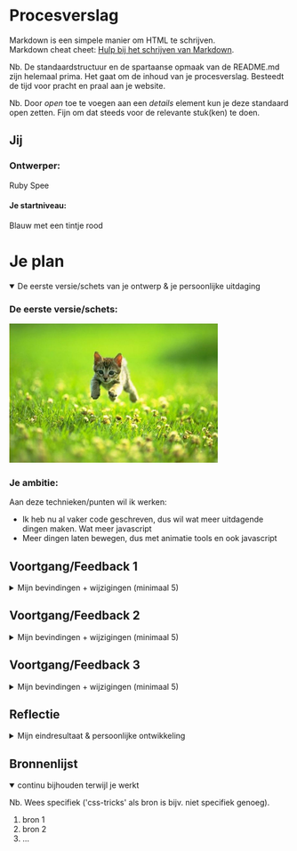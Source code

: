 # Procesverslag
Markdown is een simpele manier om HTML te schrijven.  
Markdown cheat cheet: [Hulp bij het schrijven van Markdown](https://github.com/adam-p/markdown-here/wiki/Markdown-Cheatsheet).

Nb. De standaardstructuur en de spartaanse opmaak van de README.md zijn helemaal prima. Het gaat om de inhoud van je procesverslag. Besteedt de tijd voor pracht en praal aan je website.

Nb. Door *open* toe te voegen aan een *details* element kun je deze standaard open zetten. Fijn om dat steeds voor de relevante stuk(ken) te doen.




## Jij

### Ontwerper:
Ruby Spee

#### Je startniveau:
Blauw met een tintje rood




# Je plan

<details open>
  <summary>De eerste versie/schets van je ontwerp & je persoonlijke uitdaging</summary>

  ### De eerste versie/schets:
  <img src="readme-images/dummy-plaatje.jpg" width="375px" alt="eerste versie/schets">


  ### Je ambitie: 
  Aan deze technieken/punten wil ik werken:
  - Ik heb nu al vaker code geschreven, dus wil wat meer uitdagende dingen maken. Wat meer javascript
  - Meer dingen laten bewegen, dus met animatie tools en ook javascript
 
</details>




## Voortgang/Feedback 1

<details>
  <summary>Mijn bevindingen + wijzigingen (minimaal 5)</summary>

  ### Feedback:
  De feedback die ik van Xavier heb gekregen:
  - Aangezien je de pokemon in het midden ziet met allemaal pokeballen eromheen past het volledig bij dit onderwerp en niet bij iets anders
  - Een uniek kenmerk zijn de pokeballen
  - Misschien leuk dat als  je op de pokemon klikt dat hij dan gaat springen of dat hij een bliksemschicht achter laat
  - Misschien is het leuk om de pokemonball vast te kunnen pakken en naar de pokemon te kunnen gooien
  - Progressive disclosure is toegepast aangezien je eerst een overzicht ziet en later pas de details

  ### Wijzegingen:
  Dit is nog echt mijn eerste schets, dus ik moet alles nog veel beter uitwerken. Voor nu zit alles nog in mijn hoofd alleen, dus moet even of betere schetsen maken of beginnen met code zodat ik goed mijn idee kan overbrengen. 

</details>




## Voortgang/Feedback 2

<details>
  <summary>Mijn bevindingen + wijzigingen (minimaal 5)</summary>
  
  Ik moet nog de paaseieren toevoegen. Dat lukt nog niet, dus dat ga ik deze les vragen aan Sanne. Ik wil graag dat er een pokemon van rechts naar links gaat, onderin het beeld, maar de image wilt niet mee werken. Ik kreeg als feedback dat ik geluid kan gebruiken voor de buttons. Dat wilde ik al gaan doen, dus fijn dat iemand anders ook dat idee heeft. Tijdens de les kregen we een voorbeeld met een pop-up die je krijgt als je de pagina opent en dat er dan een geluidje komt als je erop klikt. Dat wilde ik gaan doen en dat je dan of Pikachu hoort of de titel song van Pokemon.

</details>




## Voortgang/Feedback 3

<details>
  <summary>Mijn bevindingen + wijzigingen (minimaal 5)</summary>
  
  ### Bevinding 1:
  Omschrijving van wat er nog niet orde was (tekst en afbeeding(en)).

  #### oplossing:
  Beschrijving hoe je het hebt hebt opgelost of als het niet gelukt is hoe je het zou oplossen (tekst en afbeeding(en)).



  ### Bevinding 2:
  Omschrijving van wat er nog niet orde was (tekst en afbeeding(en)).

  #### oplossing:
  Beschrijving hoe je het hebt hebt opgelost of als het niet gelukt is hoe je het zou oplossen (tekst en afbeeding(en)).



  ### Bevinding 3:
  ...

</details>




## Reflectie

<details>
  <summary>Mijn eindresultaat & persoonlijke ontwikkeling</summary>

  ### Je uitkomst - karakteristiek screenshot(s):
  <img src="readme-images/dummy-plaatje.jpg" width="375px" alt="final ontwerp">


  ### Dit ging goed/Heb ik geleerd: 
  Korte omschrijving met plaatje(s)

  <img src="readme-images/dummy-plaatje.jpg" width="375px" alt="top">


  ### Dit was lastig/Is niet gelukt:
  Korte omschrijving met plaatje(s)

  <img src="readme-images/dummy-plaatje.jpg" width="375px" alt="bummer">
</details>




## Bronnenlijst

<details open>
<summary>continu bijhouden terwijl je werkt</summary>

Nb. Wees specifiek ('css-tricks' als bron is bijv. niet specifiek genoeg).

1. bron 1
2. bron 2
3. ...

</details>